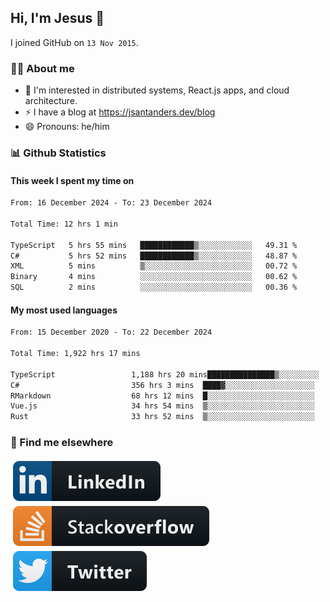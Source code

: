 ## Hi, I'm Jesus 👋

I joined GitHub on `13 Nov 2015`.

<!-- Talking about you -->

### 👨‍💻 About me

- 👦 I'm interested in distributed systems, React.js apps, and cloud architecture.
- ⚡️ I have a blog at <https://jsantanders.dev/blog>
- 😄 Pronouns: he/him

### 📊 Github Statistics

#### This week I spent my time on

<!--START_SECTION:weekly-->

```txt
From: 16 December 2024 - To: 23 December 2024

Total Time: 12 hrs 1 min

TypeScript   5 hrs 55 mins   ████████████▒░░░░░░░░░░░░   49.31 %
C#           5 hrs 52 mins   ████████████▒░░░░░░░░░░░░   48.87 %
XML          5 mins          ▒░░░░░░░░░░░░░░░░░░░░░░░░   00.72 %
Binary       4 mins          ░░░░░░░░░░░░░░░░░░░░░░░░░   00.62 %
SQL          2 mins          ░░░░░░░░░░░░░░░░░░░░░░░░░   00.36 %
```

<!--END_SECTION:weekly-->

#### My most used languages

<!--START_SECTION:alltime-->

```txt
From: 15 December 2020 - To: 22 December 2024

Total Time: 1,922 hrs 17 mins

TypeScript                 1,188 hrs 20 mins███████████████▒░░░░░░░░░   61.82 %
C#                         356 hrs 3 mins  ████▓░░░░░░░░░░░░░░░░░░░░   18.52 %
RMarkdown                  68 hrs 12 mins  █░░░░░░░░░░░░░░░░░░░░░░░░   03.55 %
Vue.js                     34 hrs 54 mins  ▒░░░░░░░░░░░░░░░░░░░░░░░░   01.82 %
Rust                       33 hrs 52 mins  ▒░░░░░░░░░░░░░░░░░░░░░░░░   01.76 %
```

<!--END_SECTION:alltime-->

### 📢 Find me elsewhere

<p>
  <a target="_blank" href="https://linkedin.com/in/jsantanders">
    <img src="https://github.com/jsantanders/jsantanders/blob/master/img/linkedin.svg" alt="LinkedIn" style="vertical-align:top; margin:4px">
  </a>
  
  <a target="_blank" href="https://stackoverflow.com/users/7318331/jesus-santander">
    <img src="https://github.com/jsantanders/jsantanders/blob/master/img/stackoverflow.svg" alt="StackOverflow" style="vertical-align:top; margin:4px">
  </a>
  
  <a target="_blank" href="http://twitter.com/jsantanders">
    <img src="https://github.com/jsantanders/jsantanders/blob/master/img/twitter.svg" alt="Twitter" style="vertical-align:top; margin:4px">
  </a>
</p>
